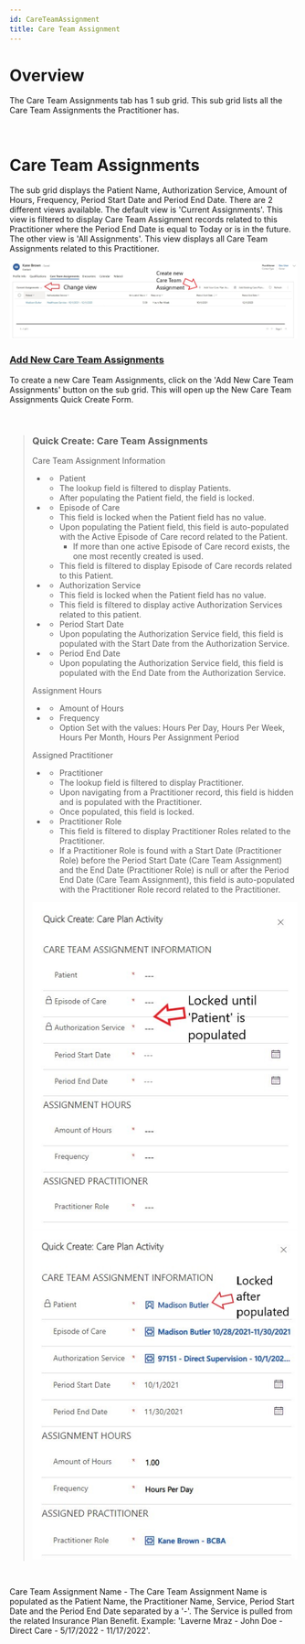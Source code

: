 ```yaml
---
id: CareTeamAssignment
title: Care Team Assignment
---
```

# Overview

The Care Team Assignments tab has 1 sub grid. This sub grid lists all the Care Team Assignments the Practitioner has.   

 <br />

# Care Team Assignments

The sub grid displays the Patient Name, Authorization Service, Amount of Hours, Frequency, Period Start Date and Period End Date. There are 2 different views available. The default view is 'Current Assignments'. This view is filtered to display Care Team Assignment records related to this Practitioner where the Period End Date is equal to Today or is in the future. The other view is 'All Assignments'. This view displays all Care Team Assignments related to this Practitioner.

<img src ="/static/img/careTeamAssignmentSubgrid.jpg" width="900"/>

 ### <u> Add New Care Team Assignments </u>
 
 To create a new Care Team Assignments, click on the 'Add New Care Team Assignments' button on the sub grid. This will open up the New Care Team Assignments Quick Create Form.

 <br />

> ### Quick Create: Care Team Assignments
> Care Team Assignment Information
> - * Patient
> 
>   - The lookup field is filtered to display Patients.
>   - After populating the Patient field, the field is locked.  
> - * Episode of Care
>
>   - This field is locked when the Patient field has no value.
>   - Upon populating the Patient field, this field is auto-populated with the Active Episode of Care record related to the Patient. 
>      - If more than one active Episode of Care record exists, the one most recently created is used.
>    - This field is filtered to display Episode of Care records related to this Patient.  
> - * Authorization Service
>
>   - This field is locked when the Patient field has no value.
>   - This field is filtered to display active Authorization Services related to this patient. 
> - * Period Start Date
>
>   - Upon populating the Authorization Service field, this field is populated with the Start Date from the Authorization Service. 
> - * Period End Date
>
>   - Upon populating the Authorization Service field, this field is populated with the End Date from the Authorization Service. 
>  
> Assignment Hours
> - * Amount of Hours
> - * Frequency 
>
>   - Option Set with the values: Hours Per Day, Hours Per Week, Hours Per Month, Hours Per Assignment Period
> 
>Assigned Practitioner
> - * Practitioner
>
>   - The lookup field is filtered to display Practitioner.
>   - Upon navigating from a Practitioner record, this field is hidden and is populated with the Practitioner.
>   - Once populated, this field is locked. 
> - * Practitioner Role
>
>   - This field is filtered to display Practitioner Roles related to the Practitioner. 
>   - If a Practitioner Role is found with a Start Date (Practitioner Role) before the Period Start Date (Care Team Assignment) and the End Date (Practitioner Role) is null or after the Period End Date (Care Team Assignment), this field is auto-populated with the Practitioner Role record related to the Practitioner.
>
><img src ="/static/img/careTeamAssignmentQC.jpg" width="500"/> <img src ="/static/img/careTeamAssignmentQCPopulated.jpg" width="500"/> 

 <br />

Care Team Assignment Name - The Care Team Assignment Name is populated as the Patient Name, the Practitioner Name, Service, Period Start Date and the Period End Date separated by a '-'. The Service is pulled from the related Insurance Plan Benefit. Example: 'Laverne Mraz - John Doe - Direct Care - 5/17/2022 - 11/17/2022'.